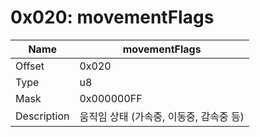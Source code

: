 # 0x020: movementFlags

| Name | movementFlags |
| ----| ------------ |
| Offset | 0x020 |
| Type | u8 |
| Mask | 0x000000FF |
| Description | 움직임 상태 (가속중, 이동중, 감속중 등) |<br>

